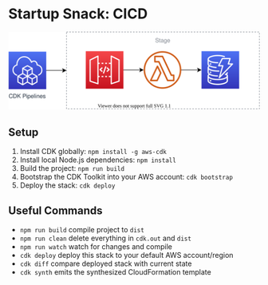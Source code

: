 # Startup Snack: CICD

![Architecture Diagram](/architecture.svg)

## Setup

  1. Install CDK globally: `npm install -g aws-cdk`
  1. Install local Node.js dependencies: `npm install`
  1. Build the project: `npm run build`
  1. Bootstrap the CDK Toolkit into your AWS account: `cdk bootstrap`
  1. Deploy the stack: `cdk deploy`

## Useful Commands

  * `npm run build` compile project to `dist`
  * `npm run clean` delete everything in `cdk.out` and `dist`
  * `npm run watch` watch for changes and compile
  * `cdk deploy` deploy this stack to your default AWS account/region
  * `cdk diff` compare deployed stack with current state
  * `cdk synth` emits the synthesized CloudFormation template
